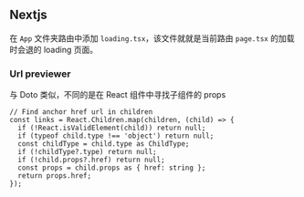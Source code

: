 ## Nextjs

在 `App` 文件夹路由中添加 `loading.tsx`，该文件就就是当前路由 `page.tsx` 的加载时会退的 loading 页面。

### Url previewer

与 Doto 类似，不同的是在 React 组件中寻找子组件的 props

```tsx
// Find anchor href url in children
const links = React.Children.map(children, (child) => {
  if (!React.isValidElement(child)) return null;
  if (typeof child.type !== 'object') return null;
  const childType = child.type as ChildType;
  if (!childType?.type) return null;
  if (!child.props?.href) return null;
  const props = child.props as { href: string };
  return props.href;
});
```